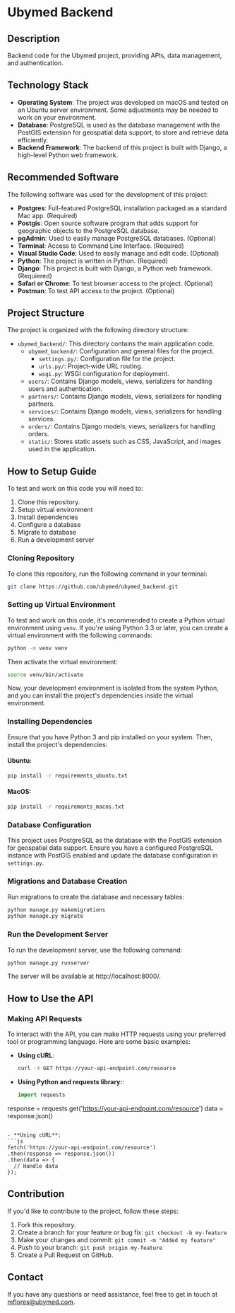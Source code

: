 # Ubymed Backend 

## Description
 Backend code for the Ubymed project, providing APIs, data management, and authentication.


## Technology Stack

- **Operating System**: The project was developed on macOS and tested on an Ubuntu server environment. Some adjustments may be needed to work on your environment.
- **Database**: PostgreSQL is used as the database management with the PostGIS extension for geospatial data support, to store and retrieve data efficiently.
- **Backend Framework**: The backend of this project is built with Django, a high-level Python web framework.


## Recommended Software
The following software was used for the development of this project:

- **Postgres**: Full-featured PostgreSQL installation packaged as a standard Mac app. (Required)
- **Postgis**: Open source software program that adds support for geographic objects to the PostgreSQL database.
- **pgAdmin**: Used to easily manage PostgreSQL databases. (Optional)
- **Terminal**: Access to Command Line Interface. (Required)
- **Visual Studio Code**: Used to easily manage and edit code. (Optional)
- **Python**: The project is written in Python. (Required)
- **Django**: This project is built with Django, a Python web framework. (Requiered)
- **Safari or Chrome**: To test browser access to the project. (Optional)
- **Postman**: To test API access to the project. (Optional)


## Project Structure
The project is organized with the following directory structure:

- `ubymed_backend/`: This directory contains the main application code.
  - `ubymed_backend/`: Configuration and general files for the project.
    - `settings.py/`: Configuration file for the project.
    - `urls.py/`: Project-wide URL routing.
    - `wsgi.py`: WSGI configuration for deployment.
  - `users/`: Contains Django models, views, serializers for handling users and authentication.
  - `partners/`: Contains Django models, views, serializers for handling partners.
  - `services/`: Contains Django models, views, serializers for handling services.
  - `orders/`: Contains Django models, views, serializers for handling orders.
  - `static/`: Stores static assets such as CSS, JavaScript, and images used in the application.


## How to Setup Guide
To test and work on this code you will need to:

1. Clone this repository.
2. Setup virtual environment
3. Install dependencies
4. Configure a database
5. Migrate to database
6. Run a development server


### Cloning Repository
To clone this repository, run the following command in your terminal:

```bash
git clone https://github.com/ubymed/ubymed_backend.git
```

### Setting up Virtual Environment
To test and work on this code, it's recommended to create a Python virtual environment using `venv`. If you're using Python 3.3 or later, you can create a virtual environment with the following commands:

```bash
python -m venv venv
```

Then activate the virtual environment:

```bash
source venv/bin/activate
```

Now, your development environment is isolated from the system Python, and you can install the project's dependencies inside the virtual environment.


### Installing Dependencies
Ensure that you have Python 3 and pip installed on your system. Then, install the project's dependencies:

#### Ubuntu:
```bash
pip install -r requirements_ubuntu.txt
```

#### MacOS:
```bash
pip install -r requirements_macos.txt
```


### Database Configuration
This project uses PostgreSQL as the database with the PostGIS extension for geospatial data support. Ensure you have a configured PostgreSQL instance with PostGIS enabled and update the database configuration in `settings.py`.


### Migrations and Database Creation
Run migrations to create the database and necessary tables:

```bash
python manage.py makemigrations
python manage.py migrate
```


### Run the Development Server
To run the development server, use the following command:

```bash
python manage.py runserver
```
The server will be available at http://localhost:8000/.


## How to Use the API

### Making API Requests

To interact with the API, you can make HTTP requests using your preferred tool or programming language. Here are some basic examples:

- **Using cURL**:
  ```bash
  curl -X GET https://your-api-endpoint.com/resource
  ```

- **Using Python and requests library:**:
  ```python
  import requests
response = requests.get('https://your-api-endpoint.com/resource')
data = response.json()
  ```

- **Using cURL**:
  ```js
fetch('https://your-api-endpoint.com/resource')
  .then(response => response.json())
  .then(data => {
    // Handle data
  });
  ```


## Contribution

If you'd like to contribute to the project, follow these steps:

1. Fork this repository.
2. Create a branch for your feature or bug fix: `git checkout -b my-feature`
3. Make your changes and commit: `git commit -m "Added my feature"`
4. Push to your branch: `git push origin my-feature`
5. Create a Pull Request on GitHub.


## Contact
If you have any questions or need assistance, feel free to get in touch at mflores@ubymed.com.
